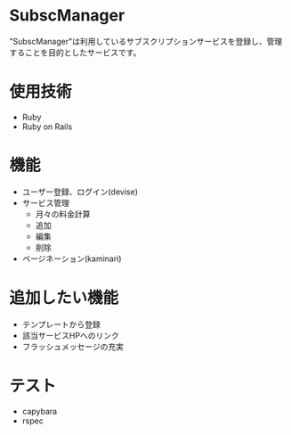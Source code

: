 # SubscManager
"SubscManager"は利用しているサブスクリプションサービスを登録し、管理することを目的としたサービスです。

# 使用技術
* Ruby
* Ruby on Rails

# 機能
* ユーザー登録、ログイン(devise)
* サービス管理
    * 月々の料金計算
    * 追加
    * 編集
    * 削除
* ページネーション(kaminari)

# 追加したい機能
* テンプレートから登録
* 該当サービスHPへのリンク
* フラッシュメッセージの充実

# テスト
* capybara
* rspec